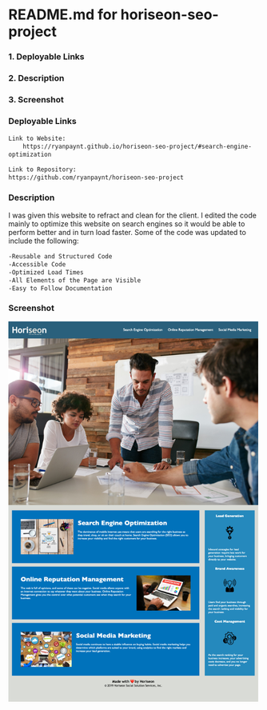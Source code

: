 # README.md for horiseon-seo-project

### 1. Deployable Links
### 2. Description
### 3. Screenshot

### Deployable Links

```
Link to Website:
    https://ryanpaynt.github.io/horiseon-seo-project/#search-engine-optimization
```
```
Link to Repository:
https://github.com/ryanpaynt/horiseon-seo-project
```

### Description
<p>
I was given this website to refract and clean for the client. I edited the code mainly to optimize this website on search engines so it would be able to perform better and in turn load faster. Some of the code was updated to include the following:

```
-Reusable and Structured Code
-Accessible Code
-Optimized Load Times
-All Elements of the Page are Visible
-Easy to Follow Documentation
```
</p>

### Screenshot

<img src="./horiseon-screen-shot.jpg" width="500">